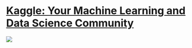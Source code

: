 # [Kaggle: Your Machine Learning and Data Science Community](https://www.kaggle.com/)

![](https://habrastorage.org/webt/j7/qf/yl/j7qfylkvlhm4t_r0eb0-ywxquty.png)
